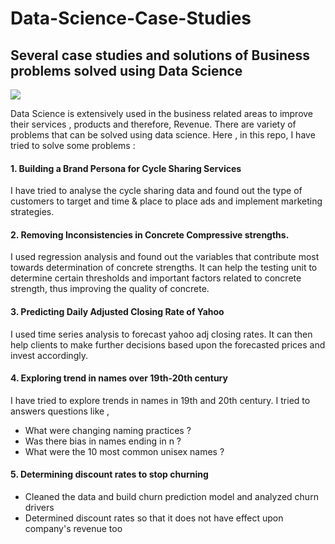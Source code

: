 # Data-Science-Case-Studies
## Several case studies and solutions of Business problems solved using Data Science

<img src ="https://storage.googleapis.com/twg-content/original_images/_Gifs_Collections_Digital_Marketing.gif"></img>

Data Science is extensively used in the business related areas to improve their services , products and therefore, Revenue.
There are variety of problems that can be solved using data science. Here , in this repo, I have tried to solve some problems :

#### 1. Building a Brand Persona for Cycle Sharing Services
I have tried to analyse the cycle sharing data and found out the type of customers to target and time & place to 
place ads and implement marketing strategies.

#### 2. Removing Inconsistencies in Concrete Compressive strengths.
I used regression analysis and found out the variables that contribute most towards determination of concrete strengths.
It can help the testing unit to determine certain thresholds and important factors related to concrete strength, thus improving the quality of concrete.

#### 3. Predicting Daily Adjusted Closing Rate of Yahoo
I used time series analysis to forecast yahoo adj closing rates.
It can then help clients to make further decisions based upon the forecasted prices and invest accordingly.

#### 4. Exploring trend in names over 19th-20th century
I have tried to explore trends in names in 19th and 20th century. I tried to answers questions like ,
- What were changing naming practices ? 
- Was there bias in names ending in n ?
- What were the 10 most common unisex names ?

#### 5. Determining discount rates to stop churning

- Cleaned the data and build churn prediction model and analyzed churn drivers
- Determined discount rates so that it does not have effect upon company's revenue too
 

